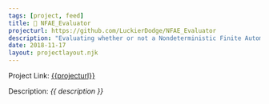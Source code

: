 ```yaml
---
tags: [project, feed]
title: 🔢 NFAE_Evaluator
projecturl: https://github.com/LuckierDodge/NFAE_Evaluator
description: "Evaluating whether or not a Nondeterministic Finite Automata (with Epsilon moves) accepts or rejects different words."
date: 2018-11-17
layout: projectlayout.njk
---
```


Project Link: [{{projecturl}}]({{projecturl}})

Description: _{{ description }}_
